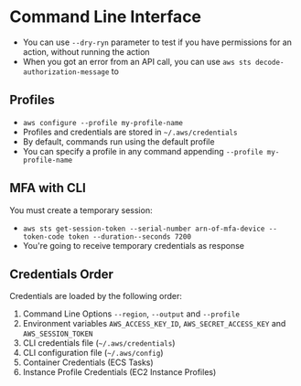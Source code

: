 # Command Line Interface
- You can use `--dry-ryn` parameter to test if you have permissions for an action, without running the action
- When you got an error from an API call, you can use `aws sts decode-authorization-message` to 

## Profiles
- `aws configure --profile my-profile-name`
- Profiles and credentials are stored in `~/.aws/credentials`
- By default, commands run using the default profile
- You can specify a profile in any command appending `--profile my-profile-name`

## MFA with CLI
You must create a temporary session:
- `aws sts get-session-token --serial-number arn-of-mfa-device --token-code token --duration--seconds 7200`
- You're going to receive temporary credentials as response

## Credentials Order
Credentials are loaded by the following order:
1. Command Line Options `--region`, `--output` and `--profile`
2. Environment variables `AWS_ACCESS_KEY_ID`, `AWS_SECRET_ACCESS_KEY` and `AWS_SESSION_TOKEN`
3. CLI credentials file (`~/.aws/credentials`)
4. CLI configuration file (`~/.aws/config`)
5. Container Credentials (ECS Tasks)
6. Instance Profile Credentials (EC2 Instance Profiles)
